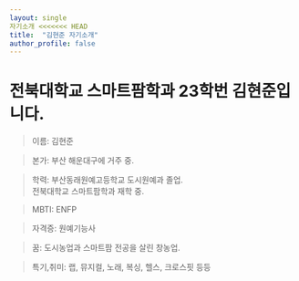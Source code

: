 ```yaml
---
layout: single
자기소개 <<<<<<< HEAD
title:  "김현준 자기소개"
author_profile: false
---
```


# 전북대학교 스마트팜학과 23학번 김현준입니다.



> 이름: 김현준

> 본가: 부산 해운대구에 거주 중.

> 학력: 부산동래원예고등학교 도시원예과 졸업.                                                           
> 전북대학교 스마트팜학과 재학 중.

> MBTI: ENFP

> 자격증: 원예기능사

> 꿈: 도시농업과 스마트팜 전공을 살린 창농업.

> 특기,취미: 랩, 뮤지컬, 노래, 복싱, 헬스, 크로스핏 등등
